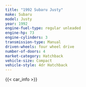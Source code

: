 ```yaml
---
title: "1992 Subaru Justy"
make: Subaru
model: Justy
year: 1992
engine-fuel-type: regular unleaded
engine-hp: 73
engine-cylinders: 3
transmission-type: Manual
driven-wheels: four wheel drive
number-of-doors: 4
market-category: Hatchback
vehicle-size: Compact
vehicle-style: 4dr Hatchback
---
```


{{< car_info >}}
